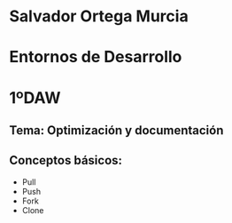 # Salvador Ortega Murcia
# Entornos de Desarrollo
# 1ºDAW
## Tema: Optimización y documentación
## Conceptos básicos:
  * Pull
  * Push
  * Fork
  * Clone

